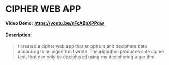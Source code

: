 # CIPHER WEB APP
#### Video Demo:  <https://youtu.be/nFcABpXPPqw>
#### Description:
  > I created a cipher web app that enciphers and deciphers data according to an algorithm I wrote.
  > The algorithm produces safe cipher text, that can only be deciphered using my deciphering algorithm.
